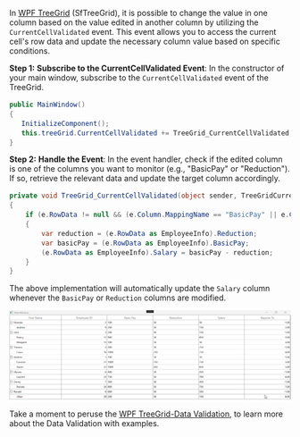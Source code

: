 In [WPF TreeGrid](https://www.syncfusion.com/wpf-controls/treegrid) (SfTreeGrid), it is possible to change the value in one column based on the value edited in another column by utilizing the `CurrentCellValidated` event. This event allows you to access the current cell's row data and update the necessary column value based on specific conditions.

**Step 1:** **Subscribe to the CurrentCellValidated Event**: In the constructor of your main window, subscribe to the `CurrentCellValidated` event of the TreeGrid.
 
 ```csharp
public MainWindow()
{
    InitializeComponent();
    this.treeGrid.CurrentCellValidated += TreeGrid_CurrentCellValidated;
} 
 ```
 **Step 2:** **Handle the Event**: In the event handler, check if the edited column is one of the columns you want to monitor (e.g., "BasicPay" or "Reduction"). If so, retrieve the relevant data and update the target column accordingly.
```csharp
private void TreeGrid_CurrentCellValidated(object sender, TreeGridCurrentCellValidatedEventArgs e)
{
    if (e.RowData != null && (e.Column.MappingName == "BasicPay" || e.Column.MappingName == "Reduction"))
    {
        var reduction = (e.RowData as EmployeeInfo).Reduction;
        var basicPay = (e.RowData as EmployeeInfo).BasicPay;
        (e.RowData as EmployeeInfo).Salary = basicPay - reduction;
    }                        
} 
 ```
The above implementation will automatically update the `Salary` column whenever the `BasicPay` or `Reduction` columns are modified.

 ![Data validation](c2zBvcs8AX.gif)
 
Take a moment to peruse the [WPF TreeGrid-Data Validation](https://help.syncfusion.com/wpf/treegrid/data-validation), to learn more about the Data Validation with examples.
